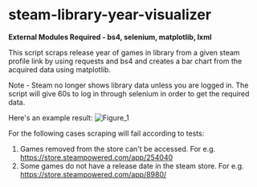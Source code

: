 # steam-library-year-visualizer
**External Modules Required - bs4, selenium, matplotlib, lxml**

This script scraps release year of games in library from a given steam profile link by
using requests and bs4 and creates a bar chart from the acquired data using matplotlib.

Note - Steam no longer shows library data unless you are logged in. The script will
give 60s to log in through selenium in order to get the required data.

Here's an example result:
![Figure_1](https://github.com/JaberHaisan/steam-library-year-visualizer/assets/53193365/c80e171d-a685-4182-9142-6804c3363d2f)


For the following cases scraping will fail according to tests:
1) Games removed from the store can't be accessed. For e.g. https://store.steampowered.com/app/254040
2) Some games do not have a release date in the steam store. For e.g. https://store.steampowered.com/app/8980/

